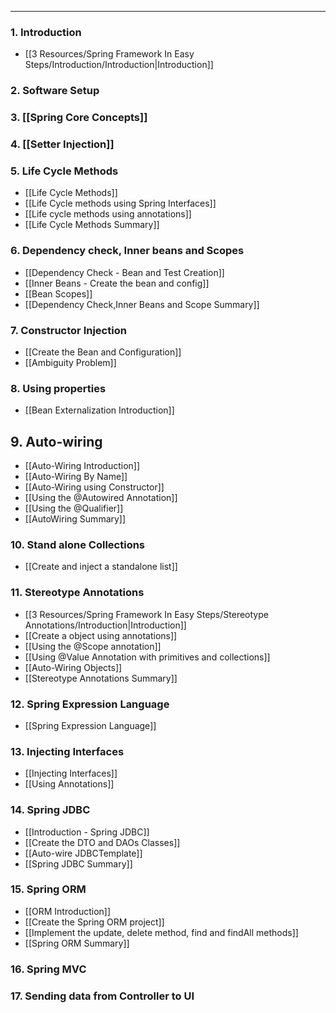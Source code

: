 
---

### 1. Introduction

- [[3 Resources/Spring Framework In Easy Steps/Introduction/Introduction|Introduction]]
### 2. Software Setup

### 3. [[Spring Core Concepts]]

### 4. [[Setter Injection]]

### 5. Life Cycle Methods

- [[Life Cycle Methods]]
- [[Life Cycle methods using Spring Interfaces]]
- [[Life cycle methods using annotations]]
- [[Life Cycle Methods Summary]]

### 6. Dependency check, Inner beans and Scopes

- [[Dependency Check - Bean and Test Creation]]
- [[Inner Beans - Create the bean and config]]
- [[Bean Scopes]]
- [[Dependency Check,Inner Beans and Scope Summary]]
### 7. Constructor Injection

- [[Create the Bean and Configuration]]
- [[Ambiguity Problem]]
### 8. Using properties

- [[Bean Externalization Introduction]]
## 9. Auto-wiring

- [[Auto-Wiring Introduction]]
- [[Auto-Wiring By Name]]
- [[Auto-Wiring using Constructor]]
- [[Using the @Autowired Annotation]]
- [[Using the @Qualifier]]
- [[AutoWiring Summary]]
### 10. Stand alone Collections

- [[Create and inject a standalone list]]
### 11. Stereotype Annotations

- [[3 Resources/Spring Framework In Easy Steps/Stereotype Annotations/Introduction|Introduction]]
- [[Create a object using annotations]]
- [[Using the @Scope annotation]]
- [[Using @Value Annotation with primitives and collections]]
- [[Auto-Wiring Objects]]
- [[Stereotype Annotations Summary]]
### 12. Spring Expression Language

- [[Spring Expression Language]]
### 13. Injecting Interfaces

- [[Injecting Interfaces]]
- [[Using Annotations]]

### 14. Spring JDBC

- [[Introduction - Spring JDBC]]
- [[Create the DTO and DAOs Classes]]
- [[Auto-wire JDBCTemplate]]
- [[Spring JDBC Summary]]
### 15. Spring ORM

- [[ORM Introduction]]
- [[Create the Spring ORM project]]
- [[Implement the update, delete method, find and findAll methods]]
- [[Spring ORM Summary]]

### 16. Spring MVC



### 17. Sending data from Controller to UI

